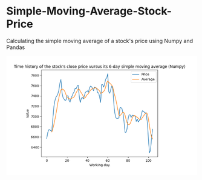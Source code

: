 # Simple-Moving-Average-Stock-Price
Calculating the simple moving average of a stock's price using Numpy and Pandas

![SMANumpy](SMANumpy.png)
